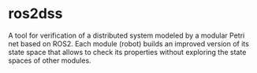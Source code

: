 # ros2dss
A tool for verification of a distributed system modeled by a modular Petri net based on ROS2. Each module (robot) builds an improved version of its state space that allows to check its properties without exploring the state spaces of other modules. 
